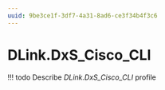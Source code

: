 ```yaml
---
uuid: 9be3ce1f-3df7-4a31-8ad6-ce3f34b4f3c6
---
```



# DLink.DxS_Cisco_CLI


<!-- prettier-ignore -->
!!! todo
    Describe *DLink.DxS_Cisco_CLI* profile

